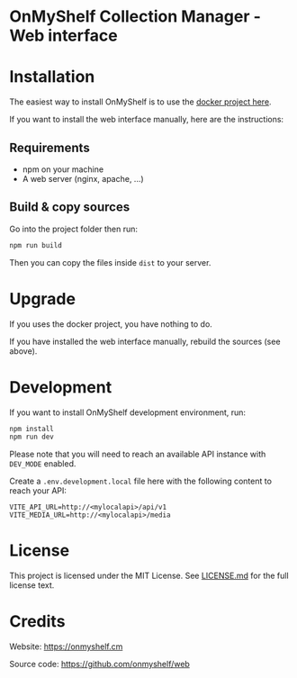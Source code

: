 # OnMyShelf Collection Manager - Web interface

# Installation
The easiest way to install OnMyShelf is to use the [docker project here](https://github.com/onmyshelf/docker).

If you want to install the web interface manually, here are the instructions:

## Requirements
- npm on your machine
- A web server (nginx, apache, ...)

## Build & copy sources
Go into the project folder then run:
```bash
npm run build
```
Then you can copy the files inside `dist` to your server.

# Upgrade
If you uses the docker project, you have nothing to do.

If you have installed the web interface manually, rebuild the sources (see above).

# Development
If you want to install OnMyShelf development environment, run:
```bash
npm install
npm run dev
```
Please note that you will need to reach an available API instance with `DEV_MODE` enabled.

Create a `.env.development.local` file here with the following content to reach your API:
```
VITE_API_URL=http://<mylocalapi>/api/v1
VITE_MEDIA_URL=http://<mylocalapi>/media
```
# License
This project is licensed under the MIT License. See [LICENSE.md](LICENSE.md) for the full license text.

# Credits
Website: https://onmyshelf.cm

Source code: https://github.com/onmyshelf/web
